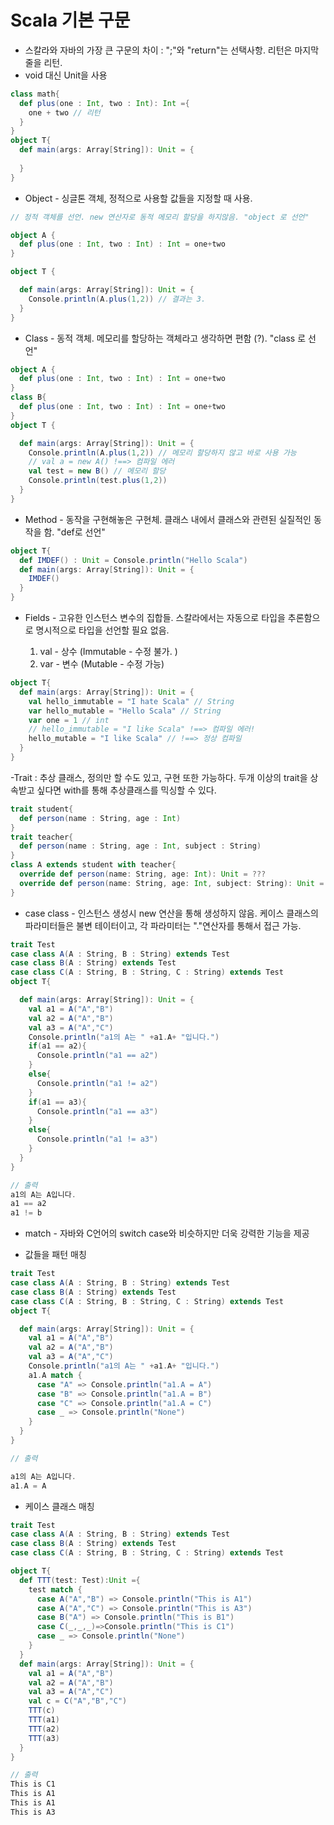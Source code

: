 # Scala 기본 구문

- 스칼라와 자바의 가장 큰 구문의 차이 : ";"와 "return"는 선택사항. 리턴은 마지막줄을 리턴. 
- void 대신 Unit을 사용 

```scala
class math{
  def plus(one : Int, two : Int): Int ={
    one + two // 리턴
  }
}
object T{
  def main(args: Array[String]): Unit = {
    
  }
}
```

- Object - 싱글톤 객체, 정적으로 사용할 값들을 지정할 때 사용.

```scala
// 정적 객체를 선언. new 연산자로 동적 메모리 할당을 하지않음. "object 로 선언"

object A {
  def plus(one : Int, two : Int) : Int = one+two
}

object T {

  def main(args: Array[String]): Unit = {
    Console.println(A.plus(1,2)) // 결과는 3.
  }
}

```

- Class - 동적 객체. 메모리를 할당하는 객체라고 생각하면 편함 (?). "class 로 선언"

```scala
object A {
  def plus(one : Int, two : Int) : Int = one+two
}
class B{
  def plus(one : Int, two : Int) : Int = one+two
}
object T {

  def main(args: Array[String]): Unit = {
    Console.println(A.plus(1,2)) // 메모리 할당하지 않고 바로 사용 가능 
    // val a = new A() !==> 컴파일 에러
    val test = new B() // 메모리 할당
    Console.println(test.plus(1,2))
  }
}

```

- Method - 동작을 구현해놓은 구현체. 클래스 내에서 클래스와 관련된 실질적인 동작을 함. "def로 선언"

```scala
object T{
  def IMDEF() : Unit = Console.println("Hello Scala")
  def main(args: Array[String]): Unit = {
    IMDEF()
  }
}
```

- Fields - 고유한 인스턴스 변수의 집합들. 스칼라에서는 자동으로 타입을 추론함으로 명시적으로 타입을 선언할 필요 없음. 
    
    1. val - 상수 (Immutable - 수정 불가. )
    2. var - 변수 (Mutable - 수정 가능)
```scala
object T{
  def main(args: Array[String]): Unit = {
    val hello_immutable = "I hate Scala" // String
    var hello_mutable = "Hello Scala" // String
    var one = 1 // int
    // hello_immutable = "I like Scala" !==> 컴파일 에러!
    hello_mutable = "I like Scala" // !==> 정상 컴파일
  }
}
```

-Trait : 추상 클래스, 정의만 할 수도 있고, 구현 또한 가능하다. 두개 이상의 trait을 상속받고 싶다면 with를 통해 추상클래스를 믹싱할 수 있다.


```scala
trait student{
  def person(name : String, age : Int)
}
trait teacher{
  def person(name : String, age : Int, subject : String)
}
class A extends student with teacher{
  override def person(name: String, age: Int): Unit = ???
  override def person(name: String, age: Int, subject: String): Unit = ???
}
```

- case class - 인스턴스 생성시 new 연산을 통해 생성하지 않음.
케이스 클래스의 파라미터들은 불변 테이터이고, 각 파라미터는 "."연산자를 통해서 접근 가능.

```scala
trait Test
case class A(A : String, B : String) extends Test
case class B(A : String) extends Test
case class C(A : String, B : String, C : String) extends Test
object T{

  def main(args: Array[String]): Unit = {
    val a1 = A("A","B")
    val a2 = A("A","B")
    val a3 = A("A","C")
    Console.println("a1의 A는 " +a1.A+ "입니다.")
    if(a1 == a2){
      Console.println("a1 == a2")
    }
    else{
      Console.println("a1 != a2")
    }
    if(a1 == a3){
      Console.println("a1 == a3")
    }
    else{
      Console.println("a1 != a3")
    }
  }
}

// 출력
a1의 A는 A입니다.
a1 == a2
a1 != b

```

- match - 자바와 C언어의 switch case와 비슷하지만 더욱 강력한 기능을 제공

- 값들을 패턴 매칭

```scala
trait Test
case class A(A : String, B : String) extends Test
case class B(A : String) extends Test
case class C(A : String, B : String, C : String) extends Test
object T{

  def main(args: Array[String]): Unit = {
    val a1 = A("A","B")
    val a2 = A("A","B")
    val a3 = A("A","C")
    Console.println("a1의 A는 " +a1.A+ "입니다.")
    a1.A match {
      case "A" => Console.println("a1.A = A")
      case "B" => Console.println("a1.A = B")
      case "C" => Console.println("a1.A = C")
      case _ => Console.println("None")
    }
  }
}

// 출력 

a1의 A는 A입니다.
a1.A = A
```
- 케이스 클래스 매칭
```scala
trait Test
case class A(A : String, B : String) extends Test
case class B(A : String) extends Test
case class C(A : String, B : String, C : String) extends Test

object T{
  def TTT(test: Test):Unit ={
    test match {
      case A("A","B") => Console.println("This is A1")
      case A("A","C") => Console.println("This is A3")
      case B("A") => Console.println("This is B1")
      case C(_,_,_)=>Console.println("This is C1")
      case _ => Console.println("None")
    }
  }
  def main(args: Array[String]): Unit = {
    val a1 = A("A","B")
    val a2 = A("A","B")
    val a3 = A("A","C")
    val c = C("A","B","C")
    TTT(c)
    TTT(a1)
    TTT(a2)
    TTT(a3)
  }
}

// 출력 
This is C1
This is A1
This is A1
This is A3
```